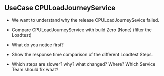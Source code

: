 ## UseCase CPULoadJourneyService

- We want to understand why the release CPULoadJourneySevice failed.

- Compare CPULoadJourneyService with build Zero (None) (filter the Loadtest)

- What do you notice first?

- Show the response time comparison of the different Loadtest Steps. 
  
- Which steps are slower? why? what changed? Where? Which Service Team should fix what?
